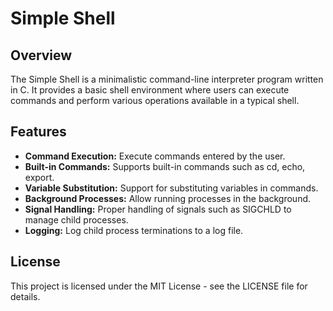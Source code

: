 # Simple Shell

## Overview
The Simple Shell is a minimalistic command-line interpreter program written in C. It provides a basic shell environment where users can execute commands and perform various operations available in a typical shell.

## Features
* **Command Execution:** Execute commands entered by the user.
* **Built-in Commands:** Supports built-in commands such as cd, echo, export.
* **Variable Substitution:** Support for substituting variables in commands.
* **Background Processes:** Allow running processes in the background.
* **Signal Handling:** Proper handling of signals such as SIGCHLD to manage child processes.
* **Logging:** Log child process terminations to a log file.

## License
This project is licensed under the MIT License - see the LICENSE file for details.